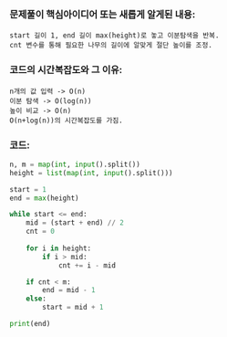 ### 문제풀이 핵심아이디어 또는 새롭게 알게된 내용: 
    start 길이 1, end 길이 max(height)로 놓고 이분탐색을 반복.
    cnt 변수를 통해 필요한 나무의 길이에 알맞게 절단 높이를 조정.

### 코드의 시간복잡도와 그 이유:
    n개의 값 입력 -> O(n)
    이분 탐색 -> O(log(n))
    높이 비교 -> O(n)
    O(n+log(n))의 시간복잡도를 가짐.


### 코드:
```python
n, m = map(int, input().split())
height = list(map(int, input().split()))

start = 1
end = max(height)

while start <= end:
    mid = (start + end) // 2
    cnt = 0
    
    for i in height:
        if i > mid:
            cnt += i - mid

    if cnt < m:
        end = mid - 1
    else:
        start = mid + 1

print(end)
```
